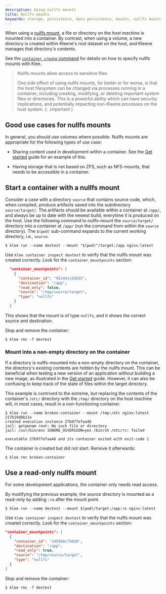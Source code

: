 ```yaml
---
description: Using nullfs mounts
title: Nullfs mounts
keywords: storage, persistence, data persistence, mounts, nullfs mounts
---
```


When using a [nullfs mount](https://man.freebsd.org/cgi/man.cgi?query=nullfs),
a file or directory on the _host machine_ is mounted into a container.
By contrast, when using a volume, a new directory is created within
Kleene's root dataset on the host, and Kleene manages that directory's contents.

See the [`container create` command](/reference/klee/container_create/#specifying-mounts)
for details on how to specify nullfs mounts with Klee.

> Nullfs mounts allow access to sensitive files
>
> One side effect of using nullfs mounts, for better or for worse,
> is that the host filesystem can be changed via processes running in a
> container, including creating, modifying, or deleting important system
> files or directories. This is a powerful ability which can have security
> implications, and potentially impacting non-Kleene processes on the host system.
{: .important }

## Good use cases for nullfs mounts

In general, you should use volumes where possible. Nullfs mounts are appropriate
for the following types of use case:

- Sharing content used in development within a container.
  See the [Get started](/get-started/05_nullfs_mounts/) guide for an example of this.

- Having storage that is not based on ZFS, such as NFS-mounts, that needs to
  be accessible in a container.

## Start a container with a nullfs mount

Consider a case with a directory `source` that contains source code,
which, when compiled, produce artifacts saved into the subdirectory
`source/target/`. The artifacts should be available within a container at `/app/`,
and always be up to date with the newest build, everytime it is produced on the
host. Use the following command to nullfs-mount the `source/target/`
directory into a container at `/app/` (run the command from within the
`source` directory).
The `$(pwd)` sub-command expands to the current working directory, i.e.,
`source`.

```console
$ klee run --name devtest --mount "$(pwd)"/target:/app nginx:latest
```

Use `klee container inspect devtest` to verify that the nullfs mount was created
correctly. Look for the `container_mountpoints` section:

```json
  "container_mountpoints": [
    {
      "container_id": "952441c02655",
      "destination": "/app",
      "read_only": false,
      "source": "/tmp/source/target",
      "type": "nullfs"
    }
  ]
```

This shows that the mount is of type `nullfs`, and it shows the correct source and
destination.

Stop and remove the container:

```console
$ klee rmc -f devtest
```

### Mount into a non-empty directory on the container

If a directory is nullfs-mounted into a non-empty directory on the container,
the directory's existing contents are hidden by the nullfs mount.
This can be beneficial when testing a new version of an application without
building a new image, as illustrated in the [Get started](/get-started/05_nullfs_mounts/)
guide. However, it can also be confusing to keep track of the state of files within
the target directory.

This example is contrived to the extreme, but replacing the contents of the
container's `/etc/` directory with the `/tmp/` directory on the host machine
will, in most cases, result in a non-functioning container.

```console
$ klee run --name broken-container --mount /tmp:/etc nginx:latest
217b19d8b21e
created execution instance 27b977efaa46
jail: getpwnam root: No such file or directory
jail: /usr/bin/env IGNORE_OSVERSION=yes /bin/sh /etc/rc: failed

executable 27b977efaa46 and its container exited with exit-code 1
```

The container is created but did not start. Remove it afterwards:

```console
$ klee rmc broken-container
```

## Use a read-only nullfs mount

For some development applications, the container only needs read access.

By modifying the previous example, the source directory is mounted as a read-only
by adding `:ro` after the mount point.

```console
$ klee run --name devtest --mount $(pwd)/target:/app:ro nginx:latest
```

Use `klee container inspect devtest` to verify that the nullfs mount was created
correctly. Look for the `container_mountpoints` section:

```json
"container_mountpoints": [
  {
    "container_id": "1459b8c75028",
    "destination": "/app",
    "read_only": true,
    "source": "/tmp/source/target",
    "type": "nullfs"
  }
]
```

Stop and remove the container:

```console
$ klee rmc -f devtest
```

